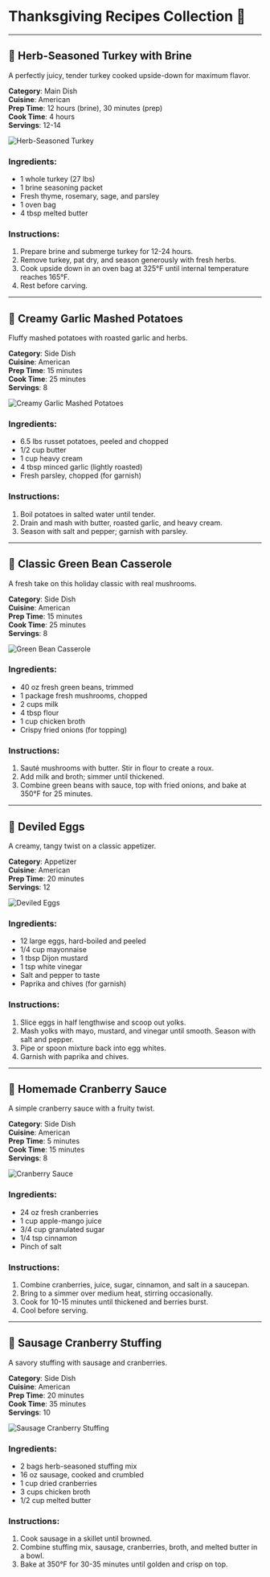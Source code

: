 
# Thanksgiving Recipes Collection 🍂

---

## 🦃 Herb-Seasoned Turkey with Brine
A perfectly juicy, tender turkey cooked upside-down for maximum flavor.

**Category**: Main Dish  
**Cuisine**: American  
**Prep Time**: 12 hours (brine), 30 minutes (prep)  
**Cook Time**: 4 hours  
**Servings**: 12-14  

![Herb-Seasoned Turkey](https://joshelledge.github.io/Recipes/herb_seasoned_turkey.webp "Herb-Seasoned Turkey")

### Ingredients:
- 1 whole turkey (27 lbs)  
- 1 brine seasoning packet  
- Fresh thyme, rosemary, sage, and parsley  
- 1 oven bag  
- 4 tbsp melted butter  

### Instructions:
1. Prepare brine and submerge turkey for 12-24 hours.  
2. Remove turkey, pat dry, and season generously with fresh herbs.  
3. Cook upside down in an oven bag at 325°F until internal temperature reaches 165°F.  
4. Rest before carving.  

---

## 🥔 Creamy Garlic Mashed Potatoes
Fluffy mashed potatoes with roasted garlic and herbs.

**Category**: Side Dish  
**Cuisine**: American  
**Prep Time**: 15 minutes  
**Cook Time**: 25 minutes  
**Servings**: 8  

![Creamy Garlic Mashed Potatoes](https://joshelledge.github.io/Recipes/creamy_mashed_potatoes.webp "Creamy Garlic Mashed Potatoes")

### Ingredients:
- 6.5 lbs russet potatoes, peeled and chopped  
- 1/2 cup butter  
- 1 cup heavy cream  
- 4 tbsp minced garlic (lightly roasted)  
- Fresh parsley, chopped (for garnish)  

### Instructions:
1. Boil potatoes in salted water until tender.  
2. Drain and mash with butter, roasted garlic, and heavy cream.  
3. Season with salt and pepper; garnish with parsley.  

---

## 🥣 Classic Green Bean Casserole
A fresh take on this holiday classic with real mushrooms.

**Category**: Side Dish  
**Cuisine**: American  
**Prep Time**: 15 minutes  
**Cook Time**: 25 minutes  
**Servings**: 8  

![Green Bean Casserole](https://joshelledge.github.io/Recipes/green_bean_casserole.webp "Green Bean Casserole")

### Ingredients:
- 40 oz fresh green beans, trimmed  
- 1 package fresh mushrooms, chopped  
- 2 cups milk  
- 4 tbsp flour  
- 1 cup chicken broth  
- Crispy fried onions (for topping)  

### Instructions:
1. Sauté mushrooms with butter. Stir in flour to create a roux.  
2. Add milk and broth; simmer until thickened.  
3. Combine green beans with sauce, top with fried onions, and bake at 350°F for 25 minutes.  

---

## 🥚 Deviled Eggs
A creamy, tangy twist on a classic appetizer.

**Category**: Appetizer  
**Cuisine**: American  
**Prep Time**: 20 minutes  
**Servings**: 12  

![Deviled Eggs](https://joshelledge.github.io/Recipes/deviled_eggs.webp "Deviled Eggs")

### Ingredients:
- 12 large eggs, hard-boiled and peeled  
- 1/4 cup mayonnaise  
- 1 tbsp Dijon mustard  
- 1 tsp white vinegar  
- Salt and pepper to taste  
- Paprika and chives (for garnish)  

### Instructions:
1. Slice eggs in half lengthwise and scoop out yolks.  
2. Mash yolks with mayo, mustard, and vinegar until smooth. Season with salt and pepper.  
3. Pipe or spoon mixture back into egg whites.  
4. Garnish with paprika and chives.  

---

## 🍂 Homemade Cranberry Sauce
A simple cranberry sauce with a fruity twist.

**Category**: Side Dish  
**Cuisine**: American  
**Prep Time**: 5 minutes  
**Cook Time**: 15 minutes  
**Servings**: 8  

![Cranberry Sauce](https://joshelledge.github.io/Recipes/cranberry_sauce.webp "Cranberry Sauce")

### Ingredients:
- 24 oz fresh cranberries  
- 1 cup apple-mango juice  
- 3/4 cup granulated sugar  
- 1/4 tsp cinnamon  
- Pinch of salt  

### Instructions:
1. Combine cranberries, juice, sugar, cinnamon, and salt in a saucepan.  
2. Bring to a simmer over medium heat, stirring occasionally.  
3. Cook for 10-15 minutes until thickened and berries burst.  
4. Cool before serving.  

---

## 🥖 Sausage Cranberry Stuffing
A savory stuffing with sausage and cranberries.

**Category**: Side Dish  
**Cuisine**: American  
**Prep Time**: 20 minutes  
**Cook Time**: 35 minutes  
**Servings**: 10  

![Sausage Cranberry Stuffing](https://joshelledge.github.io/Recipes/sausage_cranberry_stuffing.webp "Sausage Cranberry Stuffing")

### Ingredients:
- 2 bags herb-seasoned stuffing mix  
- 16 oz sausage, cooked and crumbled  
- 1 cup dried cranberries  
- 3 cups chicken broth  
- 1/2 cup melted butter  

### Instructions:
1. Cook sausage in a skillet until browned.  
2. Combine stuffing mix, sausage, cranberries, broth, and melted butter in a bowl.  
3. Bake at 350°F for 30-35 minutes until golden and crisp on top.  
